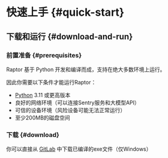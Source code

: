 # 快速上手 {#quick-start}

## 下载和运行 {#download-and-run}

### 前置准备 {#prerequisites}

Raptor 基于 Python 开发和编译而成，支持在绝大多数环境上运行。

因此你需要以下条件才能运行Raptor：

- [Python](https://www.python.org/) 3.11 或更高版本
- 良好的网络环境（可以连接Sentry服务和大模型API）
- 可信的设备环境（风险设备可能无法正常运行）
- 至少200MB的磁盘空间

### 下载 {#download}

你可以直接从 [GitLab](https://git.nexaorion.cn/nexaorion/raptor-website/) 中下载已编译的exe文件（仅Windows）
